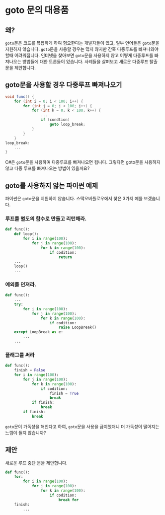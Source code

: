 # goto 문의 대용품

## 왜?

`goto`문은 코드를 복잡하게 하여 혐오한다는 개발자들이 있고, 일부 언어들은 `goto`문을 지원하지 않습니다. `goto`문을 사용할 경우는 많지 않지만 간혹 다중루프를 빠져나와야 할때 어려워집니다. 인터넷을 찾아보면 `goto`문을 사용하지 않고 어떻게 다중루프를 빠져나오는 방법들에 대한 토론들이  있습니다. 사례들을 살펴보고 새로운 다중루프 탈출 문을 제안합니다.

## goto문을 사용할 경우 다중루프 빠져나오기

```C#
void func() {
    for (int i = 0; i < 100; i++) {
        for (int j = 0; j < 100; j++) {
            for (int k = 0; k < 100; k++) {
                ...
                if (condtion)
                    goto loop_break;
            }
        }
    }
loop_break:
    ...    
}
```

C#은 `goto`문을 사용하여 다중루프를 빠져나오면 됩니다. 그렇다면 goto문을 사용하지 않고 다중 루프를 빠져나오는 방법이 있을까요?

## goto를 사용하지 않는 파이썬 예제

파이썬은 `goto`문을 지원하지 않습니다. 스택오버플로우에서 찾은 3가지 예를 보겠습니다.

### 루프를 별도의 함수로 만들고 리턴해라.

```python
def func():    
    def loop():
	    for i in range(100):
    	    for j in range(100):
	    	    for k in range(100):
    	    	    if codition:
        	    	    return
    ...
	loop()
    ...
```

### 예외를 던져라.

```python
def func():
    ...
	try:
    	for i in range(100):
    		for j in range(100):
    			for k in range(100):
    				if codition:
    					raise LoopBreak()
	except LoopBreak as e:
        ...
	...
```

### 플래그를 써라

```python
def func():
	finish = False
    for i in range(100):
        for j in range(100):
            for k in range(100):
                if codition:
                    finish = True
                    break
        	if finish:
            	break
      	if finish:
            break
```

`goto`문이 가독성을 해친다고 하여, `goto`문을 사용을 금지했더니 더 가독성이 떨어지는 느낌이 들지 않습니까?

## 제안

새로운 루프 중단 문을 제안합니다.

```python
def func():
	for:
        for i in range(100):
            for j in range(100):
                for k in range(100):
                    if codition:
                        break for
    finish:
        ...
```








